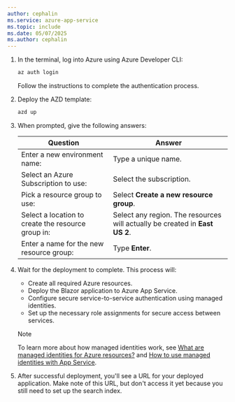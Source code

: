 ```yaml
---
author: cephalin
ms.service: azure-app-service
ms.topic: include
ms.date: 05/07/2025
ms.author: cephalin
---
```


1. In the terminal, log into Azure using Azure Developer CLI:

   ```bash
   az auth login
   ```

   Follow the instructions to complete the authentication process.

4. Deploy the AZD template:

   ```bash
   azd up
   ```

1. When prompted, give the following answers:
    
    |Question  |Answer  |
    |---------|---------|
    |Enter a new environment name:     | Type a unique name. |
    |Select an Azure Subscription to use: | Select the subscription. |
    |Pick a resource group to use: | Select **Create a new resource group**. |
    |Select a location to create the resource group in:| Select any region. The resources will actually be created in **East US 2**.|
    |Enter a name for the new resource group:| Type **Enter**.|

6. Wait for the deployment to complete. This process will:
   - Create all required Azure resources.
   - Deploy the Blazor application to Azure App Service.
   - Configure secure service-to-service authentication using managed identities.
   - Set up the necessary role assignments for secure access between services.

   > [!NOTE]
   > To learn more about how managed identities work, see [What are managed identities for Azure resources?](/azure/active-directory/managed-identities-azure-resources/overview) and [How to use managed identities with App Service](../../overview-managed-identity.md).

7. After successful deployment, you'll see a URL for your deployed application. Make note of this URL, but don't access it yet because you still need to set up the search index.


